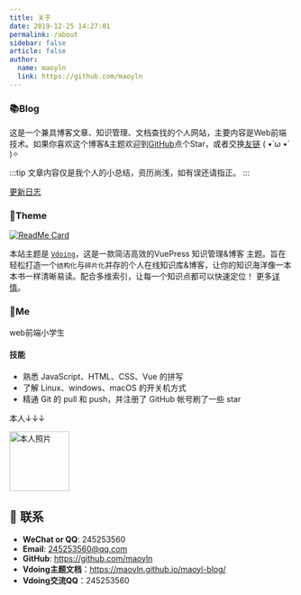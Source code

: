 ```yaml
---
title: 关于
date: 2019-12-25 14:27:01
permalink: /about
sidebar: false
article: false
author:
  name: maoyln
  link: https://github.com/maoyln
---
```


### 📚Blog
这是一个兼具博客文章、知识管理、文档查找的个人网站，主要内容是Web前端技术。如果你喜欢这个博客&主题欢迎到[GitHub](https://github.com/maoyln/maoyl-blog)点个Star，或者交换[友链](/friends/) ( •̀ ω •́ )✧

:::tip
文章内容仅是我个人的小总结，资历尚浅，如有误还请指正。
:::

[更新日志](https://github.com/maoyln/maoyl-blog/commits/master)

### 🎨Theme

[<img src="https://github-readme-stats.vercel.app/api/pin/?username=maoyln&amp;repo=maoyl-blog" alt="ReadMe Card" class="no-zoom">](https://github.com/maoyln/maoyl-blog)

本站主题是 [`Vdoing`](https://github.com/maoyln/maoyl-blog)，这是一款简洁高效的VuePress 知识管理&博客 主题。旨在轻松打造一个`结构化`与`碎片化`并存的个人在线知识库&博客，让你的知识海洋像一本本书一样清晰易读。配合多维索引，让每一个知识点都可以快速定位！ 更多[详情](https://github.com/maoyln/maoyl-blog)。

### 🐼Me
web前端小学生

#### 技能
* 熟悉 JavaScript、HTML、CSS、Vue 的拼写
* 了解 Linux、windows、macOS 的开关机方式
* 精通 Git 的 pull 和 push，并注册了 GitHub 帐号刷了一些 star

本人↓↓↓

<img src='https://cdn.jsdelivr.net/gh/maoyln/maoyl-img/blog/48194645.jpeg' alt='本人照片' style="width:106px;">


## :email: 联系

- **WeChat or QQ**: <a :href="qqUrl" class='qq'>245253560</a>
- **Email**:  <a href="mailto:245253560@qq.com">245253560@qq.com</a>
- **GitHub**: <https://github.com/maoyln>
- **Vdoing主题文档**：<https://maoyln.github.io/maoyl-blog/>
- **Vdoing交流QQ**：245253560


<script>
  export default {
    data(){
      return {
        qqUrl: 'tencent://message/?uin=245253560&Site=&Menu=yes'
      }
    },
    mounted(){
      const flag =  navigator.userAgent.match(/(phone|pad|pod|iPhone|iPod|ios|iPad|Android|Mobile|BlackBerry|IEMobile|MQQBrowser|JUC|Fennec|wOSBrowser|BrowserNG|WebOS|Symbian|Windows Phone)/i);
      if(flag){
        this.qqUrl = 'mqqwpa://im/chat?chat_type=wpa&uin=245253560&version=1&src_type=web&web_src=oicqzone.com'
      }
    }
  }
</script>
